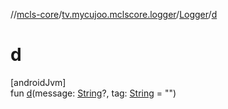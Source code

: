 //[mcls-core](../../../index.md)/[tv.mycujoo.mclscore.logger](../index.md)/[Logger](index.md)/[d](d.md)

# d

[androidJvm]\
fun [d](d.md)(message: [String](https://kotlinlang.org/api/latest/jvm/stdlib/kotlin/-string/index.html)?, tag: [String](https://kotlinlang.org/api/latest/jvm/stdlib/kotlin/-string/index.html) = &quot;&quot;)
